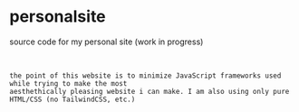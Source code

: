 # personalsite
source code for my personal site (work in progress)

<br>

```
the point of this website is to minimize JavaScript frameworks used while trying to make the most 
aesthethically pleasing website i can make. I am also using only pure HTML/CSS (no TailwindCSS, etc.)
```
